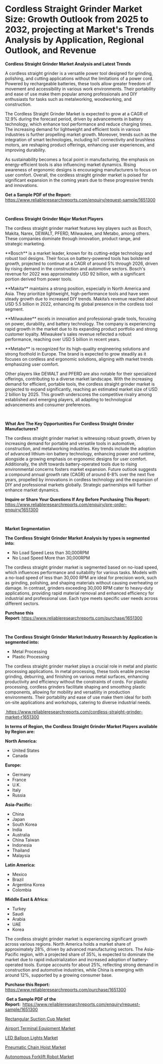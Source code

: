 <p><h1>Cordless Straight Grinder Market Size: Growth Outlook from 2025 to 2032, projecting at Market's Trends Analysis by Application, Regional Outlook, and Revenue</h1></p><p><strong>Cordless Straight Grinder Market Analysis and Latest Trends</strong></p>
<p><p>A cordless straight grinder is a versatile power tool designed for grinding, polishing, and cutting applications without the limitations of a power cord. Powered by rechargeable batteries, these tools allow greater freedom of movement and accessibility in various work environments. Their portability and ease of use make them popular among professionals and DIY enthusiasts for tasks such as metalworking, woodworking, and construction.</p><p>The Cordless Straight Grinder Market is expected to grow at a CAGR of 12.9% during the forecast period, driven by advancements in battery technology, which enhance tool performance and reduce charging times. The increasing demand for lightweight and efficient tools in various industries is further propelling market growth. Moreover, trends such as the integration of smart technologies, including IoT connectivity and brushless motors, are reshaping product offerings, enhancing user experiences, and improving durability.</p><p>As sustainability becomes a focal point in manufacturing, the emphasis on energy-efficient tools is also influencing market dynamics. Rising awareness of ergonomic designs is encouraging manufacturers to focus on user comfort. Overall, the cordless straight grinder market is poised for significant expansion in the coming years due to these progressive trends and innovations.</p></p>
<p><strong>Get a Sample PDF of the Report:&nbsp;</strong> <a href="https://www.reliableresearchreports.com/enquiry/request-sample/1651300?utm_campaign=102&utm_medium=2&utm_source=Github&utm_content=ia&utm_term=17022025&utm_id=cordless-straight-grinder">https://www.reliableresearchreports.com/enquiry/request-sample/1651300</a></p>
<p>&nbsp;</p>
<p><strong>Cordless Straight Grinder Major Market Players</strong></p>
<p><p>The cordless straight grinder market features key players such as Bosch, Makita, Narex, DEWALT, PFERD, Milwaukee, and Metabo, among others. These companies dominate through innovation, product range, and strategic marketing.</p><p>**Bosch** is a market leader, known for its cutting-edge technology and robust tool designs. Their focus on battery-powered tools has bolstered growth, projected to continue at a CAGR of around 5% through 2026, driven by rising demand in the construction and automotive sectors. Bosch's revenue for 2022 was approximately USD 92 billion, with a significant portion derived from power tools.</p><p>**Makita** maintains a strong position, especially in North America and Asia. They prioritize lightweight, high-performance tools and have seen steady growth due to increased DIY trends. Makita’s revenue reached about USD 5.5 billion in 2022, enhancing its global presence in the cordless tool segment.</p><p>**Milwaukee** excels in innovation and professional-grade tools, focusing on power, durability, and battery technology. The company is experiencing rapid growth in the market due to its expanding product portfolio and strong customer loyalty. Milwaukee's sales revenue reflected a robust performance, reaching over USD 5 billion in recent years.</p><p>**Metabo** is recognized for its high-quality engineering solutions and strong foothold in Europe. The brand is expected to grow steadily as it focuses on cordless and ergonomic solutions, aligning with market trends emphasizing user comfort. </p><p>Other players like DEWALT and PFERD are also notable for their specialized offerings, contributing to a diverse market landscape. With the increasing demand for efficient, portable tools, the cordless straight grinder market is projected to expand significantly, reaching an estimated market size of USD 2 billion by 2025. This growth underscores the competitive rivalry among established and emerging players, all adapting to technological advancements and consumer preferences.</p></p>
<p>&nbsp;</p>
<p><strong>What Are The Key Opportunities For Cordless Straight Grinder Manufacturers?</strong></p>
<p><p>The cordless straight grinder market is witnessing robust growth, driven by increasing demand for portable and versatile tools in automotive, construction, and metalworking industries. Key trends include the adoption of advanced lithium-ion battery technology, enhancing power and runtime, alongside a growing emphasis on ergonomic designs for user comfort. Additionally, the shift towards battery-operated tools due to rising environmental concerns fosters market expansion. Future outlook suggests a compound annual growth rate (CAGR) of around 6-8% over the next five years, propelled by innovations in cordless technology and the expansion of DIY and professional markets globally. Strategic partnerships will further enhance market dynamics.</p></p>
<p><strong>Inquire or Share Your Questions If Any Before Purchasing This Report:</strong> <a href="https://www.reliableresearchreports.com/enquiry/pre-order-enquiry/1651300?utm_campaign=102&utm_medium=2&utm_source=Github&utm_content=ia&utm_term=17022025&utm_id=cordless-straight-grinder">https://www.reliableresearchreports.com/enquiry/pre-order-enquiry/1651300</a></p>
<p>&nbsp;</p>
<p><strong>Market Segmentation</strong></p>
<p><strong>The Cordless Straight Grinder Market Analysis by types is segmented into:</strong></p>
<p><ul><li>No Load Speed Less than 30,000RPM</li><li>No Load Speed More than 30,000RPM</li></ul></p>
<p><p>The cordless straight grinder market is segmented based on no-load speed, which influences performance and suitability for various tasks. Models with a no-load speed of less than 30,000 RPM are ideal for precision work, such as grinding, polishing, and shaping materials without causing overheating or damage. In contrast, grinders exceeding 30,000 RPM cater to heavy-duty applications, providing rapid material removal and enhanced efficiency for industrial and professional use. Each type meets specific user needs across different sectors.</p></p>
<p><strong>Purchase this Report:&nbsp;</strong><a href="https://www.reliableresearchreports.com/purchase/1651300?utm_campaign=102&utm_medium=2&utm_source=Github&utm_content=ia&utm_term=17022025&utm_id=cordless-straight-grinder">https://www.reliableresearchreports.com/purchase/1651300</a></p>
<p>&nbsp;</p>
<p><strong>The Cordless Straight Grinder Market Industry Research by Application is segmented into:</strong></p>
<p><ul><li>Metal Processing</li><li>Plastic Processing</li></ul></p>
<p><p>The cordless straight grinder market plays a crucial role in metal and plastic processing applications. In metal processing, these tools enable precise grinding, deburring, and finishing on various metal surfaces, enhancing productivity and efficiency without the constraints of cords. For plastic processing, cordless grinders facilitate shaping and smoothing plastic components, allowing for mobility and versatility in production environments. Their portability and ease of use make them ideal for both on-site applications and workshops, catering to diverse industrial needs.</p></p>
<p><a href="https://www.reliableresearchreports.com/cordless-straight-grinder-market-r1651300?utm_campaign=102&utm_medium=2&utm_source=Github&utm_content=ia&utm_term=17022025&utm_id=cordless-straight-grinder">&nbsp;https://www.reliableresearchreports.com/cordless-straight-grinder-market-r1651300</a></p>
<p><strong>In terms of Region, the Cordless Straight Grinder Market Players available by Region are:</strong></p>
<p>
    <p> <strong> North America: </strong>
        <ul>
            <li>United States</li>
            <li>Canada</li>
        </ul>
        </p> 
    <p> <strong> Europe: </strong>
        <ul>
            <li>Germany</li>
            <li>France</li>
            <li>U.K.</li>
            <li>Italy</li>
            <li>Russia</li>
        </ul>
        </p> 
    <p> <strong> Asia-Pacific: </strong>
        <ul>
            <li>China</li>
            <li>Japan</li>
            <li>South Korea</li>
            <li>India</li>
            <li>Australia</li>
            <li>China Taiwan</li>
            <li>Indonesia</li>
            <li>Thailand</li>
            <li>Malaysia</li>
        </ul>
        </p> 
    <p> <strong> Latin America: </strong>
        <ul>
            <li>Mexico</li>
            <li>Brazil</li>
            <li>Argentina Korea</li>
            <li>Colombia</li>
        </ul>
        </p> 
    <p> <strong> Middle East & Africa: </strong>
        <ul>
            <li>Turkey</li>
            <li>Saudi</li>
            <li>Arabia</li>
            <li>UAE</li>
            <li>Korea</li>
        </ul>
    </p>
    </p>
<p><p>The cordless straight grinder market is experiencing significant growth across various regions. North America holds a market share of approximately 28%, driven by advanced manufacturing sectors. The Asia-Pacific region, with a projected share of 35%, is expected to dominate the market due to rapid industrialization and increased adoption of battery-operated tools. Europe accounts for about 25%, reflecting strong demand in construction and automotive industries, while China is emerging with around 12%, supported by a growing consumer base.</p></p>
<p><strong>Purchase this Report: </strong><a href="https://www.reliableresearchreports.com/purchase/1651300?utm_campaign=102&utm_medium=2&utm_source=Github&utm_content=ia&utm_term=17022025&utm_id=cordless-straight-grinder">https://www.reliableresearchreports.com/purchase/1651300</a></p>
<p>&nbsp;<strong>Get a Sample PDF of the Report:&nbsp;&nbsp;</strong><a href="https://www.reliableresearchreports.com/enquiry/request-sample/1651300?utm_campaign=102&utm_medium=2&utm_source=Github&utm_content=ia&utm_term=17022025&utm_id=cordless-straight-grinder">https://www.reliableresearchreports.com/enquiry/request-sample/1651300</a></p>
<p><strong></strong></p>
<p><p><a href="https://github.com/dbichayison/Market-Research-Report-List-1/blob/main/rectangular-suction-cup-market.md?utm_campaign=102&utm_medium=2&utm_source=Github&utm_content=ia&utm_term=17022025&utm_id=cordless-straight-grinder">Rectangular Suction Cup Market</a></p><p><a href="https://github.com/simurmarzoa/Market-Research-Report-List-1/blob/main/airport-terminal-equipment-market.md?utm_campaign=102&utm_medium=2&utm_source=Github&utm_content=ia&utm_term=17022025&utm_id=cordless-straight-grinder">Airport Terminal Equipment Market</a></p><p><a href="https://github.com/borgomornar/Market-Research-Report-List-1/blob/main/led-balloon-lights-market.md?utm_campaign=102&utm_medium=2&utm_source=Github&utm_content=ia&utm_term=17022025&utm_id=cordless-straight-grinder">LED Balloon Lights Market</a></p><p><a href="https://github.com/tumacaakesha78/Market-Research-Report-List-1/blob/main/pneumatic-chain-hoist-market.md?utm_campaign=102&utm_medium=2&utm_source=Github&utm_content=ia&utm_term=17022025&utm_id=cordless-straight-grinder">Pneumatic Chain Hoist Market</a></p><p><a href="https://github.com/gethunsides/Market-Research-Report-List-1/blob/main/autonomous-forklift-robot-market.md?utm_campaign=102&utm_medium=2&utm_source=Github&utm_content=ia&utm_term=17022025&utm_id=cordless-straight-grinder">Autonomous Forklift Robot Market</a></p></p>